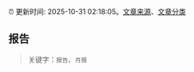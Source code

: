 :alarm_clock: 更新时间: 2025-10-31 02:18:05。[文章来源](/README.md)、[文章分类](/TAGS.md)

## 报告


> 关键字：`报告`、`月报`



